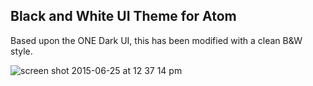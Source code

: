 ## Black and White UI Theme for Atom

Based upon the ONE Dark UI, this has been modified with a clean B&W style.

![screen shot 2015-06-25 at 12 37 14 pm](https://cloud.githubusercontent.com/assets/236943/8364417/016b290a-1b3b-11e5-8be1-3b8e285a78cc.png)
